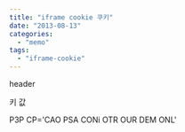 ```yaml
---
title: "iframe cookie 쿠키"
date: "2013-08-13"
categories: 
  - "memo"
tags: 
  - "iframe-cookie"
---
```


header

키 값

P3P CP='CAO PSA CONi OTR OUR DEM ONL'
